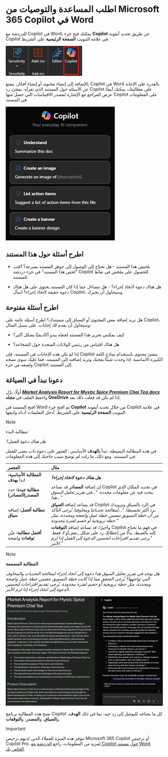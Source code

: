 # اطلب المساعدة والتوصيات من Microsoft 365 Copilot في Word

للدردشة مع Copilot في Word، يمكنك فتح جزء **Copilot** عن طريق تحديد أيقونة Copilot في علامة التبويب **الصفحة الرئيسية** على الشريط.

![لقطة شاشة لأيقونة Copilot في شريط Word.](../media/ask_copilot-ribbon-word.png)

بالإضافة إلى إنشاء محتوى أو إنشاء أفكار، يتمتع Copilot في Word بالقدرة على الإجابة عن الأسئلة حول المستند الذي تقرأه. بمجرد رد Copilot على مطالبتك، يمكنك أيضًا عرض المراجع مع الإشارة لمصدر الاقتباسات التي حصل منها Copilot على المعلومات في المستند.

![لقطة شاشة للوحة Copilot في Word عند فتحها لأول مرة.](../media/ask_copilot-pane-word.png)

## اطرح أسئلة حول هذا المستند

- تلخيص هذا المستند - هل تحتاج إلى الوصول إلى جوهر المستند بسرعة؟ اكتب "لخص هذا المستند" في جزء دردشة Copilot للحصول على ملخص في نقاط للمستند.

- هل هناك دعوة لاتخاذ إجراء؟ - هل تتساءل عما إذا كان المستند يحتوي على هل هناك دعوة حقيقة لاتخاذ إجراء؟ اسأل Copilot، وسيحاول أن يخبرك.

## اطرح أسئلة مفتوحة

هل تريد إضافة بعض المحتوى أو السياق إلى مستندك؟ اطرح أسئلة عامة على Copilot، وسيحاول أن يقدم لك إجابات. على سبيل المثال:

- كيف يمكنني تحرير هذا المستند لجعله يبدو أكاديميًا بشكل أكبر؟

- هل هناك اقتباس من رئيس الولايات المتحدة حول الشجاعة؟

إذا لم تكن هذه الإجابات في المستند، فإن Copilot ينشئ محتوى باستخدام نماذج اللغة الكبيرة الأساسية. إذا وجدت شيئًا يعجبك وتريد إضافته إلى المستند، فما عليك سوى نسخه ولصقه من جزء Copilot إلى المستند.

## دعونا نبدأ في الصياغة

أولًا، نزّل **_[Market Analysis Report for Mystic Spice Premium Chai Tea.docx](https://go.microsoft.com/fwlink/?linkid=2268826)_** واحفظ الملف في **مجلد OneDrive** إذا لم تكن قد فعلت ذلك بعد.

افتح المستند في Word ثم افتح جزء **Copilot** من خلال تحديد أيقونة Copilot في علامة التبويب **الصفحة الرئيسية** على الشريط. أدخل التعليمات أدناه واتبعها.

> [!NOTE]
> مطالبة البدء:
>
> _هل هناك دعوة للعمل؟_

في هذه المطالبة البسيطة، تبدأ **بالهدف** الأساسي : _للعثور على دعوة ذات معنى للعمل في المستند._ ومع ذلك، ما زلت لم توضح _سبب_ حاجتك إلى هذه المعلومات.

| العنصر | مثال |
| :------ | :------- |
| **المطالبة الأساسية:** ابدأ **بهدف** | **_هل هناك دعوة لاتخاذ إجراء؟_** |
| **مطالبة جيدة:** حدد **المصدر(المصادر)** | إن إضافة **المصادر** قد تساعد Copilot في تحديد المكان الذي يبحث فيه عن معلومات محددة. _"...في تقرير تحليل السوق هذا..."_ |
| **مطالبة أفضل:** إضافة **سياق** | قد يساعد إضافة **السياق** Copilot في الرد بالسياق وتزويدك برد أكثر تخصيصًا. _"...لمعالجة تحدياتنا ومخاوفنا. يُرجى التأكد من أن خطة التسويق تتضمن خطة عمل واضحة ومحددة، مثل خطة ترويجية أو خصم لفترة محدودة."_ |
| **أفضل مطالبة:** عيّن **توقعات** واضحة | وأخيرًا، قد تساعد إضافة **التوقعات** Copilot في فهم ما تحتاج إليه بالضبط، بدلًا من إعطائك رد على شكل _نعم_أو _لا_ فقط. _"يرجى تقديم اقتراحات لتحسين الدعوة إلى العمل إذا لزم الأمر."_ |

> [!NOTE]
> **المطالبة المصممة**:
>
> _هل يوجد في تقرير تحليل السوق هذا دعوة إلى اتخاذ إجراء لمعالجة التحديات والمخاوف التي نواجهها؟ يُرجى التحقق مما إذا كانت خطة التسويق تتضمن خطة عمل واضحة ومحددة، مثل خطة ترويجية أو خصم لفترة محدودة. يُرجى تقديم اقتراحات لتحسين الدعوة إلى اتخاذ إجراء إذا لزم الأمر._

![التقط لقطة شاشة لنتائج المطالبة المصممة مسبقًا مقابل مستند العينة باستخدام Copilot في Word.](../media/ask_copilot-prompt-results-word.png)

تمنح هذه المطالبة برنامج Copilot كل ما يحتاجه للتوصل إلى رد جيد، بما في ذلك **الهدف**، و**السياق**، و**المصدر**، و**التوقعات**.

> [!IMPORTANT]
> تتوفر هذه الميزة للعملاء الذين لديهم ترخيص Microsoft 365 Copilot أو ترخيص Copilot Pro. لمزيد من المعلومات، راجع [الدردشة مع Copilot حول مستند Word الخاص بك](https://support.microsoft.com/office/chat-with-copilot-about-your-word-document-4482c688-a495-4571-bfcd-4a9fc6608090).
